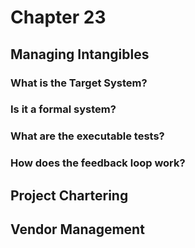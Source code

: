 # Chapter 23

## Managing Intangibles

### What is the Target System?

### Is it a formal system?

### What are the executable tests?

### How does the feedback loop work?

## Project Chartering

## Vendor Management

## 